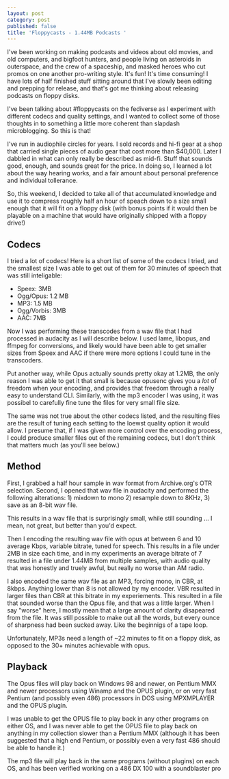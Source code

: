```yaml
---
layout: post
category: post
published: false
title: 'Floppycasts - 1.44MB Podcasts '
---
```

I've been working on making podcasts and videos about old movies, and old computers, and bigfoot hunters, and people living on asteroids in outerspace, and the crew of a spaceship, and masked heroes who cut promos on one another pro-writing style. It's fun! It's time consuming! I have lots of half finished stuff sitting around that I've slowly been editing and prepping for release, and that's got me thinking about releasing podcasts on floppy disks. 

I've been talking about #floppycasts on the fediverse as I experiment with different codecs and quality settings, and I wanted to collect some of those thoughts in to something a little more coherent than slapdash microblogging. So this is that! 

I've run in audiophile circles for years. I sold records and hi-fi gear at a shop that carried single pieces of audio gear that cost more than $40,000. Later I dabbled in what can only really be described as mid-fi. Stuff that sounds good, enough, and sounds great for the price. In doing so, I learned a lot about the way hearing works, and a fair amount about personal preference and individual tollerance. 

So, this weekend, I decided to take all of that accumulated knowledge and use it to compress roughly half an hour of speach down to a size small enough that it will fit on a floppy disk (with bonus points if it would then be playable on a machine that would have originally shipped with a floppy drive!) 

## Codecs 

I tried a lot of codecs! Here is a short list of some of the codecs I tried, and the smallest size I was able to get out of them for 30 minutes of speech that was still inteligable: 

- Speex: 3MB 
- Ogg/Opus: 1.2 MB 
- MP3: 1.5 MB 
- Ogg/Vorbis: 3MB 
- AAC: 7MB 

Now I was performing these transcodes from a wav file that I had processed in audacity as I will describe below. I used lame, libopus, and ffmpeg for conversions, and likely would have been able to get smaller sizes from Speex and AAC if there were more options I could tune in the transcoders. 

Put another way, while Opus actually sounds pretty okay at 1.2MB, the only reason I was able to get it that small is because opusenc gives you a *lot* of freedom when your encoding, and provides that freedom through a really easy to understand CLI. Similarly, with the mp3 encoder I was using, it was possibel to carefully fine tune the files for very small file size. 

The same was not true about the other codecs listed, and the resulting files are the result of tuning each setting to the loewst quality option it would allow. I presume that, if I was given more control over the encoding process, I could produce smaller files out of the remaining codecs, but I don't think that matters much (as you'll see below.) 

## Method

First, I grabbed a half hour sample in wav format from Archive.org's OTR selection. Second, I opened that wav file in audacity and performed the following alterations: 1) mixdown to mono 2) resample down to 8KHz, 3) save as an 8-bit wav file. 

This results in a wav file that is surprisingly small, while still sounding ... I mean, not great, but better than you'd expect. 

Then I encoding the resulting wav file with opus at between 6 and 10 average Kbps, variable bitrate, tuned for speech. This results in a file under 2MB in size each time, and in my experiments an average bitrate of 7 resulted in a file under 1.44MB from multiple samples, with audio quality that was honestly and truely awful, but really no worse than AM radio. 

I also encoded the same wav file as an MP3, forcing mono, in CBR, at 8kbps. Anything lower than 8 is not allowed by my encoder. VBR resulted in larger files than CBR at this bitrate in my experiements. This resulted in a file that sounded worse than the Opus file, and that was a little larger. When I say "worse" here, I mostly mean that a large amount of clarity disapeared from the file. It was still possible to make out all the words, but every ounce of sharpness had been sucked away. Like the beginnigs of a tape loop. 

Unfortunately, MP3s need a length of ~22 minutes to fit on a floppy disk, as opposed to the 30+ minutes achievable with opus. 

## Playback 

The Opus files will play back on Windows 98 and newer, on Pentium MMX and newer processors using Winamp and the OPUS plugin, or on very fast Pentium (and possibly even 486) processors in DOS using MPXMPLAYER and the OPUS plugin. 

I was unable to get the OPUS file to play back in any other programs on either OS, and I was never able to get the OPUS file to play back on anything in my collection slower than a Pentium MMX (although it has been suggested that a high end Pentium, or possibly even a very fast 486 should be able to handle it.) 

The mp3 file will play back in the same programs (without plugins) on each OS, and has been verified working on a 486 DX 100 with a soundblaster pro 